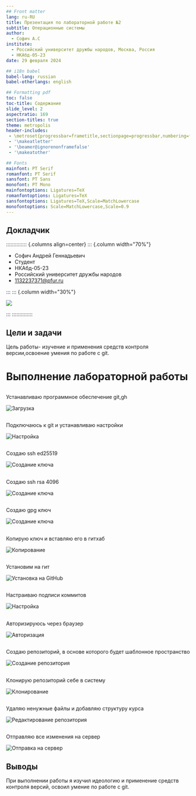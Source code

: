 ```yaml
---
## Front matter
lang: ru-RU
title: Презентация по лабораторной работе №2
subtitle: Операционные системы
author:
  - Софич А.С
institute:
  - Российский университет дружбы народов, Москва, Россия
  - НКАбд-05-23
date: 29 февраля 2024

## i18n babel
babel-lang: russian
babel-otherlangs: english

## Formatting pdf
toc: false
toc-title: Содержание
slide_level: 2
aspectratio: 169
section-titles: true
theme: metropolis
header-includes:
 - \metroset{progressbar=frametitle,sectionpage=progressbar,numbering=fraction}
 - '\makeatletter'
 - '\beamer@ignorenonframefalse'
 - '\makeatother'

## Fonts
mainfont: PT Serif
romanfont: PT Serif
sansfont: PT Sans
monofont: PT Mono
mainfontoptions: Ligatures=TeX
romanfontoptions: Ligatures=TeX
sansfontoptions: Ligatures=TeX,Scale=MatchLowercase
monofontoptions: Scale=MatchLowercase,Scale=0.9
---
```



## Докладчик

:::::::::::::: {.columns align=center}
::: {.column width="70%"}

  * Софич Андрей Геннадьевич
  * Студент
  * НКАбд-05-23
  * Российский университет дружбы народов
  * [1132237371@pfur.ru](mailto:1132237371@rudn.ru)

:::
::: {.column width="30%"}

![](./image/18.jpg)

:::
::::::::::::::


## Цели и задачи

Цель работы- изучение и применения средств контроля версии,освоение умения по работе с git.



# Выполнение лабораторной работы

## 

Устанавливаю программное обеспечение git,gh 

![Загрузка](image/1.png)

## 

Подключаюсь к git и устанавливаю настройки

![Настройка](image/2.png)

## 

Создаю ssh ed25519

![Создание ключа](image/3.png)

##

Создаю ssh rsa 4096

![Создание ключа](image/4.png)

##

Создаю gpg ключ 

![Создание ключа](image/5.png)

##

Копирую ключ и вставляю его в гитхаб

![Копирование](image/6.png)

## 

Установим на гит

![Установка на GitHub](image/7.png)

##

Настраиваю подписи коммитов 

![Настройка](image/8.png)

##

Авторизируюсь через браузер 

![Авторизация](image/9.png)

##

Создаю репозиторий, в основе которого будет шаблонное пространство

![Создание репозитория](image/10.png)

##

Клонирую репозиторий себе в систему 

![Клонирование](image/11.png)

##

Удаляю ненужные файлы и добавляю структуру курса

![Редактирование репозитория](image/12.png)

##

Отправляю все изменения на сервер 

![Отправка на сервер](image/13.png)


## Выводы

При выполнении работы я изучил идеологию и применение средств контроля версий, освоил умение по работе с git.